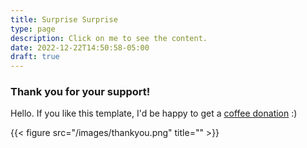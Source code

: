 ```yaml
---
title: Surprise Surprise
type: page
description: Click on me to see the content.
date: 2022-12-22T14:50:58-05:00
draft: true
---
```


### Thank you for your support!


Hello. If you like this template, I'd be happy to get a [coffee donation](https://ko-fi.com/heycharlola) :)

{{< figure src="/images/thankyou.png" title="" >}}